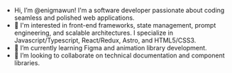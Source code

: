 - Hi, I’m @enigmawun! I'm a software developer passionate about coding seamless and polished web applications.
- 👀 I'm interested in front-end frameworks, state management, prompt engineering, and scalable architectures. I specialize in Javascript/Typescript, React/Redux, Astro, and HTML5/CSS3. 
- 🌱 I’m currently learning Figma and animation library development.
- 💞️ I’m looking to collaborate on technical documentation and component libraries.

<!---

--->
